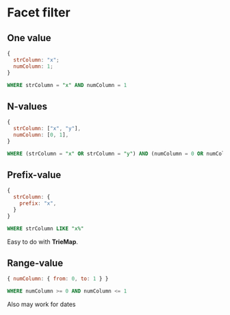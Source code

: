 # Facet filter

## One value

```js
{
  strColumn: "x";
  numColumn: 1;
}
```

```sql
WHERE strColumn = "x" AND numColumn = 1
```

## N-values

```js
{
  strColumn: ["x", "y"],
  numColumn: [0, 1],
}
```

```sql
WHERE (strColumn = "x" OR strColumn = "y") AND (numColumn = 0 OR numColumn = 1)
```

## Prefix-value

```js
{
  strColumn: {
    prefix: "x",
  }
}
```

```sql
WHERE strColumn LIKE "x%"
```

Easy to do with **TrieMap**.

## Range-value

```js
{ numColumn: { from: 0, to: 1 } }
```

```sql
WHERE numColumn >= 0 AND numColumn <= 1
```

Also may work for dates
